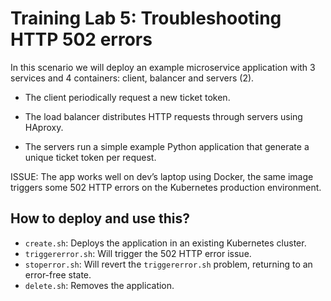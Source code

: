 # Training Lab 5: Troubleshooting HTTP 502 errors

In this scenario we will deploy an example microservice application with 3 services and 4 containers: client, balancer and servers (2).

- The client periodically request a new ticket token.

- The load balancer distributes HTTP requests through servers using HAproxy.

- The servers run a simple example Python application that generate a unique ticket token per request.

ISSUE: The app works well on dev’s laptop using Docker, the same image triggers some 502 HTTP errors on the Kubernetes production environment.

## How to deploy and use this?

* `create.sh`: Deploys the application in an existing Kubernetes cluster.
* `triggererror.sh`: Will trigger the 502 HTTP error issue.
* `stoperror.sh`: Will revert the `triggererror.sh` problem, returning to an error-free state.
* `delete.sh`: Removes the application.
